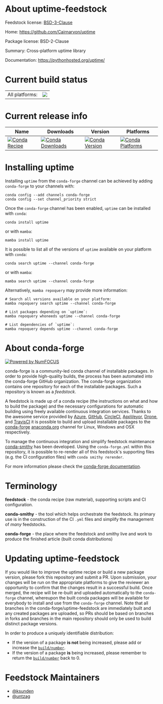 About uptime-feedstock
======================

Feedstock license: [BSD-3-Clause](https://github.com/conda-forge/uptime-feedstock/blob/main/LICENSE.txt)

Home: https://github.com/Cairnarvon/uptime

Package license: BSD-2-Clause

Summary: Cross-platform uptime library

Documentation: https://pythonhosted.org/uptime/

Current build status
====================


<table><tr><td>All platforms:</td>
    <td>
      <a href="https://dev.azure.com/conda-forge/feedstock-builds/_build/latest?definitionId=10211&branchName=main">
        <img src="https://dev.azure.com/conda-forge/feedstock-builds/_apis/build/status/uptime-feedstock?branchName=main">
      </a>
    </td>
  </tr>
</table>

Current release info
====================

| Name | Downloads | Version | Platforms |
| --- | --- | --- | --- |
| [![Conda Recipe](https://img.shields.io/badge/recipe-uptime-green.svg)](https://anaconda.org/conda-forge/uptime) | [![Conda Downloads](https://img.shields.io/conda/dn/conda-forge/uptime.svg)](https://anaconda.org/conda-forge/uptime) | [![Conda Version](https://img.shields.io/conda/vn/conda-forge/uptime.svg)](https://anaconda.org/conda-forge/uptime) | [![Conda Platforms](https://img.shields.io/conda/pn/conda-forge/uptime.svg)](https://anaconda.org/conda-forge/uptime) |

Installing uptime
=================

Installing `uptime` from the `conda-forge` channel can be achieved by adding `conda-forge` to your channels with:

```
conda config --add channels conda-forge
conda config --set channel_priority strict
```

Once the `conda-forge` channel has been enabled, `uptime` can be installed with `conda`:

```
conda install uptime
```

or with `mamba`:

```
mamba install uptime
```

It is possible to list all of the versions of `uptime` available on your platform with `conda`:

```
conda search uptime --channel conda-forge
```

or with `mamba`:

```
mamba search uptime --channel conda-forge
```

Alternatively, `mamba repoquery` may provide more information:

```
# Search all versions available on your platform:
mamba repoquery search uptime --channel conda-forge

# List packages depending on `uptime`:
mamba repoquery whoneeds uptime --channel conda-forge

# List dependencies of `uptime`:
mamba repoquery depends uptime --channel conda-forge
```


About conda-forge
=================

[![Powered by
NumFOCUS](https://img.shields.io/badge/powered%20by-NumFOCUS-orange.svg?style=flat&colorA=E1523D&colorB=007D8A)](https://numfocus.org)

conda-forge is a community-led conda channel of installable packages.
In order to provide high-quality builds, the process has been automated into the
conda-forge GitHub organization. The conda-forge organization contains one repository
for each of the installable packages. Such a repository is known as a *feedstock*.

A feedstock is made up of a conda recipe (the instructions on what and how to build
the package) and the necessary configurations for automatic building using freely
available continuous integration services. Thanks to the awesome service provided by
[Azure](https://azure.microsoft.com/en-us/services/devops/), [GitHub](https://github.com/),
[CircleCI](https://circleci.com/), [AppVeyor](https://www.appveyor.com/),
[Drone](https://cloud.drone.io/welcome), and [TravisCI](https://travis-ci.com/)
it is possible to build and upload installable packages to the
[conda-forge](https://anaconda.org/conda-forge) [anaconda.org](https://anaconda.org/)
channel for Linux, Windows and OSX respectively.

To manage the continuous integration and simplify feedstock maintenance
[conda-smithy](https://github.com/conda-forge/conda-smithy) has been developed.
Using the ``conda-forge.yml`` within this repository, it is possible to re-render all of
this feedstock's supporting files (e.g. the CI configuration files) with ``conda smithy rerender``.

For more information please check the [conda-forge documentation](https://conda-forge.org/docs/).

Terminology
===========

**feedstock** - the conda recipe (raw material), supporting scripts and CI configuration.

**conda-smithy** - the tool which helps orchestrate the feedstock.
                   Its primary use is in the construction of the CI ``.yml`` files
                   and simplify the management of *many* feedstocks.

**conda-forge** - the place where the feedstock and smithy live and work to
                  produce the finished article (built conda distributions)


Updating uptime-feedstock
=========================

If you would like to improve the uptime recipe or build a new
package version, please fork this repository and submit a PR. Upon submission,
your changes will be run on the appropriate platforms to give the reviewer an
opportunity to confirm that the changes result in a successful build. Once
merged, the recipe will be re-built and uploaded automatically to the
`conda-forge` channel, whereupon the built conda packages will be available for
everybody to install and use from the `conda-forge` channel.
Note that all branches in the conda-forge/uptime-feedstock are
immediately built and any created packages are uploaded, so PRs should be based
on branches in forks and branches in the main repository should only be used to
build distinct package versions.

In order to produce a uniquely identifiable distribution:
 * If the version of a package **is not** being increased, please add or increase
   the [``build/number``](https://docs.conda.io/projects/conda-build/en/latest/resources/define-metadata.html#build-number-and-string).
 * If the version of a package **is** being increased, please remember to return
   the [``build/number``](https://docs.conda.io/projects/conda-build/en/latest/resources/define-metadata.html#build-number-and-string)
   back to 0.

Feedstock Maintainers
=====================

* [@ksunden](https://github.com/ksunden/)
* [@untzag](https://github.com/untzag/)

